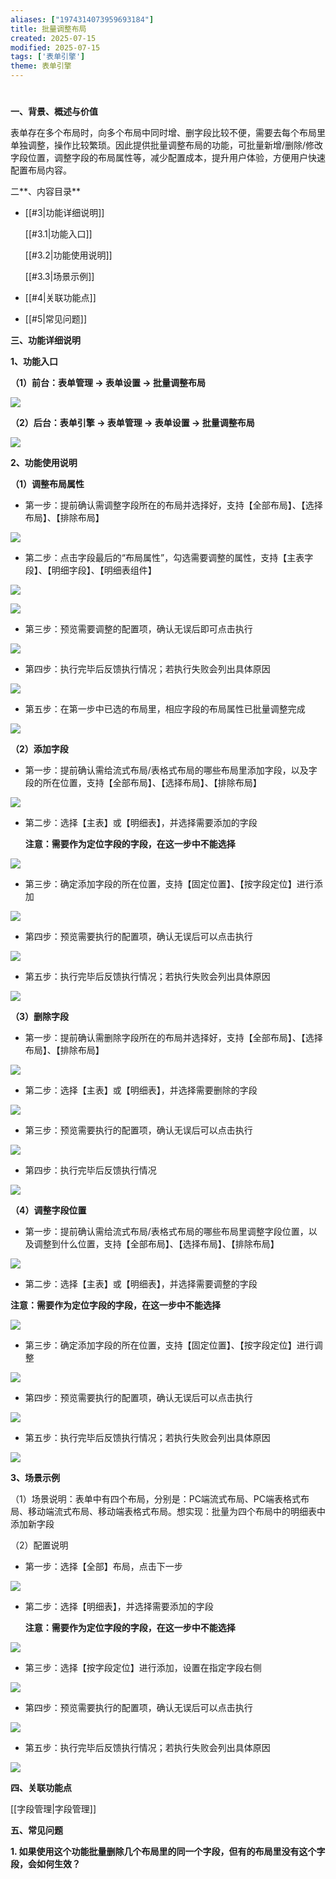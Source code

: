 ```yaml
---
aliases: ["1974314073959693184"]
title: 批量调整布局
created: 2025-07-15
modified: 2025-07-15
tags: ['表单引擎']
theme: 表单引擎
---
```


#

**一、背景、概述与价值**

表单存在多个布局时，向多个布局中同时增、删字段比较不便，需要去每个布局里单独调整，操作比较繁琐。因此提供批量调整布局的功能，可批量新增/删除/修改字段位置，调整字段的布局属性等，减少配置成本，提升用户体验，方便用户快速配置布局内容。

二**、内容目录**

- [[#3|功能详细说明]]

  [[#3.1|功能入口]]

  [[#3.2|功能使用说明]]

  [[#3.3|场景示例]]

- [[#4|关联功能点]]
- [[#5|常见问题]]

**三、功能详细说明**

**1、功能入口**

**（1）前台：表单管理 -> 表单设置 -> 批量调整布局**

![](https://myhelpdoc.oss-cn-heyuan.aliyuncs.com/mdimages/4908325c4af8b4d2f9a068327abf65f4.jpg)

**（2）后台：表单引擎 -> 表单管理 -> 表单设置 -> 批量调整布局**

![](https://myhelpdoc.oss-cn-heyuan.aliyuncs.com/mdimages/54ff149032c7d85db0ba84366485ceec.jpg)

**2、功能使用说明**

**（1）调整布局属性**

- 第一步：提前确认需调整字段所在的布局并选择好，支持【全部布局】、【选择布局】、【排除布局】

![](https://myhelpdoc.oss-cn-heyuan.aliyuncs.com/mdimages/ac6683626e44bbbf26d0fbea6ab3f9d2.jpg)

- 第二步：点击字段最后的“布局属性”，勾选需要调整的属性，支持【主表字段】、【明细字段】、【明细表组件】

![](https://myhelpdoc.oss-cn-heyuan.aliyuncs.com/mdimages/b93e36deb347b605cf7c316192d95fb7.jpg)

![](https://myhelpdoc.oss-cn-heyuan.aliyuncs.com/mdimages/05bf447e6a236dc0c08085bcbdad665e.jpg)

- 第三步：预览需要调整的配置项，确认无误后即可点击执行

![](https://myhelpdoc.oss-cn-heyuan.aliyuncs.com/mdimages/320480a25cca490e0a926bc63e9656dd.jpg)

- 第四步：执行完毕后反馈执行情况；若执行失败会列出具体原因

![](https://myhelpdoc.oss-cn-heyuan.aliyuncs.com/mdimages/cc0f3a01ade917e0ac665a757ad09368.jpg)

- 第五步：在第一步中已选的布局里，相应字段的布局属性已批量调整完成

![](https://myhelpdoc.oss-cn-heyuan.aliyuncs.com/mdimages/f78447a6ae672b14f3692f5cdce29bb8.jpg)

**（2）添加字段**

- 第一步：提前确认需给流式布局/表格式布局的哪些布局里添加字段，以及字段的所在位置，支持【全部布局】、【选择布局】、【排除布局】

![](https://myhelpdoc.oss-cn-heyuan.aliyuncs.com/mdimages/bb47f6f22718f99a95c023a5f577ce3d.jpg)

- 第二步：选择【主表】或【明细表】，并选择需要添加的字段

  **注意：需要作为定位字段的字段，在这一步中不能选择**

![](https://myhelpdoc.oss-cn-heyuan.aliyuncs.com/mdimages/6b422c16002267fd4a99adfc5317f56a.jpg)

- 第三步：确定添加字段的所在位置，支持【固定位置】、【按字段定位】进行添加

![](https://myhelpdoc.oss-cn-heyuan.aliyuncs.com/mdimages/1a5066294f5e1c4ce0dab64c249ebc4c.jpg)

- 第四步：预览需要执行的配置项，确认无误后可以点击执行

![](https://myhelpdoc.oss-cn-heyuan.aliyuncs.com/mdimages/7483752f5cdcd985a83cef1c138404da.jpg)

- 第五步：执行完毕后反馈执行情况；若执行失败会列出具体原因

![](https://myhelpdoc.oss-cn-heyuan.aliyuncs.com/mdimages/2cd16a3ce893881ea4d6cc17f1a819ed.jpg)

**（3）删除字段**

- 第一步：提前确认需删除字段所在的布局并选择好，支持【全部布局】、【选择布局】、【排除布局】

![](https://myhelpdoc.oss-cn-heyuan.aliyuncs.com/mdimages/47e5d7e66885372cacb0d1b412818157.jpg)

- 第二步：选择【主表】或【明细表】，并选择需要删除的字段

![](https://myhelpdoc.oss-cn-heyuan.aliyuncs.com/mdimages/3fbb6b7237f44740c0569215fb0bb677.jpg)

- 第三步：预览需要执行的配置项，确认无误后可以点击执行

![](https://myhelpdoc.oss-cn-heyuan.aliyuncs.com/mdimages/61653d00effd8864df14603992841dae.jpg)

- 第四步：执行完毕后反馈执行情况

![](https://myhelpdoc.oss-cn-heyuan.aliyuncs.com/mdimages/e93bea5946a5a8597fe6c660bc8a551d.jpg)

**（4）调整字段位置**

- 第一步：提前确认需给流式布局/表格式布局的哪些布局里调整字段位置，以及调整到什么位置，支持【全部布局】、【选择布局】、【排除布局】

![](https://myhelpdoc.oss-cn-heyuan.aliyuncs.com/mdimages/fa3653358a0fc74baeeafeead374dbe2.jpg)

- 第二步：选择【主表】或【明细表】，并选择需要调整的字段

**注意：需要作为定位字段的字段，在这一步中不能选择**

![](https://myhelpdoc.oss-cn-heyuan.aliyuncs.com/mdimages/bff1d8a577d98fe2ae94b95062f0a727.jpg)

- 第三步：确定添加字段的所在位置，支持【固定位置】、【按字段定位】进行调整

![](https://myhelpdoc.oss-cn-heyuan.aliyuncs.com/mdimages/d41c9c3b87b4f2dd2e5c1e9aa91094c3.jpg)

- 第四步：预览需要执行的配置项，确认无误后可以点击执行

![](https://myhelpdoc.oss-cn-heyuan.aliyuncs.com/mdimages/97b7fdc2652a738ecab0d6b89cbb0ef0.jpg)

- 第五步：执行完毕后反馈执行情况；若执行失败会列出具体原因

![](https://myhelpdoc.oss-cn-heyuan.aliyuncs.com/mdimages/1d585621c798ce0329f5e02414d9b433.jpg)

**3、场景示例**

（1）场景说明：表单中有四个布局，分别是：PC端流式布局、PC端表格式布局、移动端流式布局、移动端表格式布局。想实现：批量为四个布局中的明细表中添加新字段

（2）配置说明

- 第一步：选择【全部】布局，点击下一步

![](https://myhelpdoc.oss-cn-heyuan.aliyuncs.com/mdimages/bb47f6f22718f99a95c023a5f577ce3d.jpg)

- 第二步：选择【明细表】，并选择需要添加的字段

  **注意：需要作为定位字段的字段，在这一步中不能选择**

![](https://myhelpdoc.oss-cn-heyuan.aliyuncs.com/mdimages/4499558d02d1365fcb0c10c456cdd9ed.jpg)

- 第三步：选择【按字段定位】进行添加，设置在指定字段右侧

![](https://myhelpdoc.oss-cn-heyuan.aliyuncs.com/mdimages/c269e39165de09c29eb6d3e15a01585f.jpg)

- 第四步：预览需要执行的配置项，确认无误后可以点击执行

![](https://myhelpdoc.oss-cn-heyuan.aliyuncs.com/mdimages/46a4d22c68060f20749624462619e272.jpg)

- 第五步：执行完毕后反馈执行情况；若执行失败会列出具体原因

![](https://myhelpdoc.oss-cn-heyuan.aliyuncs.com/mdimages/88ce2b6108f364ce889e58d806ef5787.jpg)

**四、关联功能点**

[[字段管理|字段管理]]

**五、常见问题**

**1. 如果使用这个功能批量删除几个布局里的同一个字段，但有的布局里没有这个字段，会如何生效？**

